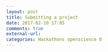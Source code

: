 ```yaml
---
layout: post
title: Submitting a project
date: 2017-02-10 17:05
comments: true
external-url:
categories: Hackathons openscience 0
---
```

